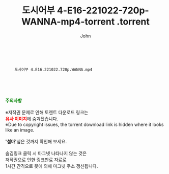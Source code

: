 ﻿---
layout: post
title:  "                   도시어부 4-E16-221022-720p-WANNA-mp4-torrent                .torrent"
author: John
categories: [ TV ]
tags: [  ]
image:  
description: "                   도시어부 4-E16-221022-720p-WANNA-mp4-torrent                 torrent 정보 공유"
toc: true
toc_sticky: true
---

<br>

        도시어부 4.E16.221022.720p.WANNA.mp4    
    
<br><br><br>
<p data-ke-size="size16"><b><span style="color: green;">주의사항</span></b><br /><br />※저작권 문제로 인해 토렌트 다운로드 링크는<br /><b><span style="color: red;">유사 이미지</span></b>에 숨겨뒀습니다.<br />※Due to copyright issues, the torrent download link is hidden where it looks like an image.<br /><br /><b>'설마'</b>싶은 것까지 확인해 보세요.<br /><br />숨김링크 클릭 시 마그넷 나타나지 않는 것은<br />저작권으로 인한 링크만료 자료로<br />1시간 간격으로 봇에 의해 마그넷 주소 갱신됩니다.</p>
